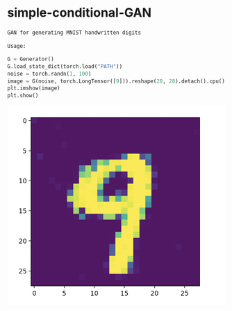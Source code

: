 # simple-conditional-GAN

`GAN for generating MNIST handwritten digits`

`Usage:`

```py
G = Generator()
G.load_state_dict(torch.load("PATH"))
noise = torch.randn(1, 100)
image = G(noise, torch.LongTensor([9])).reshape(28, 28).detach().cpu().numpy()
plt.imshow(image)
plt.show()
```

![alt text](example/nine.png)
